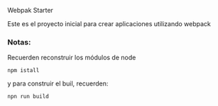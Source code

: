 Webpak Starter

Este es el proyecto inicial para crear aplicaciones utilizando webpack

### Notas:
Recuerden reconstruir los módulos de node

```
npm istall
```

y para construir el buil, recuerden:
```
npn run build
```
